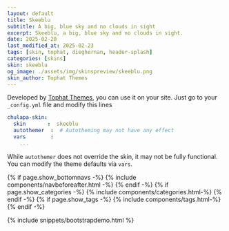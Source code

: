 ```yaml
---
layout: default
title: Skeeblu
subtitle: A big, blue sky and no clouds in sight
excerpt: Skeeblu, a big, blue sky and no clouds in sight.
date: 2025-02-20
last_modified_at: 2025-02-23
tags: [skin, tophat, dieghernan, header-splash]
categories: [skins]
skin: skeeblu
og_image: ./assets/img/skinspreview/skeeblu.png
skin_author: Tophat Themes
---
```



Developed by [Tophat Themes](https://themesguide.github.io/top-hat/dist/), you can use it on your site. Just go to your `_config.yml` file and modify this lines

```yaml
chulapa-skin: 
  skin       :  skeeblu
  autothemer  :  # Autotheming may not have any effect
  vars        :    
    ...
```


While `autothemer` does not override the skin, it may not be fully functional. You can modify the theme defaults via `vars`.




{% if page.show_bottomnavs -%}
{% include components/navbeforeafter.html -%}
{% endif -%}
{% if page.show_categories -%}
{% include components/categories.html-%}
{% endif -%}
{% if page.show_tags -%}
{% include components/tags.html-%}
{% endif -%}


{% include snippets/bootstrapdemo.html  %}
